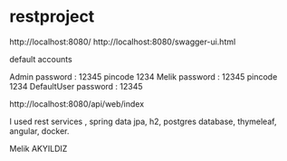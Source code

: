 # restproject

http://localhost:8080/
http://localhost:8080/swagger-ui.html

default accounts 

Admin   password : 12345  pincode 1234
Melik   password : 12345  pincode 1234
DefaultUser  password : 12345

http://localhost:8080/api/web/index   


I used rest services , spring data jpa, h2, postgres database, thymeleaf, angular, docker.

Melik AKYILDIZ
